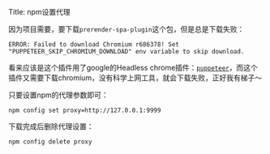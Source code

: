 Title: npm设置代理



因为项目需要，要下载`prerender-spa-plugin`这个包，但是总是下载失败：

```
ERROR: Failed to download Chromium r686378! Set "PUPPETEER_SKIP_CHROMIUM_DOWNLOAD" env variable to skip download.
```

看来应该是这个插件用了google的Headless chrome插件：[`puppeteer`](https://github.com/puppeteer/puppeteer)，而这个插件又需要下载chromium，没有科学上网工具，就会下载失败，正好我有梯子～

只要设置npm的代理参数即可：

```
npm config set proxy=http://127.0.0.1:9999
```



下载完成后删除代理设置：

```
npm config delete proxy
```

